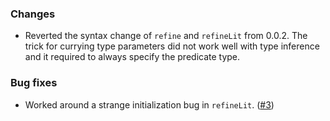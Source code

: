 ### Changes

* Reverted the syntax change of `refine` and `refineLit` from 0.0.2. The trick for
  currying type parameters did not work well with type inference and it required
  to always specify the predicate type.

### Bug fixes

* Worked around a strange initialization bug in `refineLit`. ([#3])

[#3]: https://github.com/fthomas/refined/issues/3
